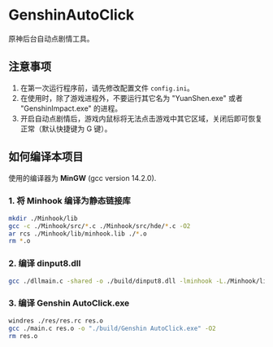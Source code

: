 # GenshinAutoClick
原神后台自动点剧情工具。

## 注意事项
1. 在第一次运行程序前，请先修改配置文件 `config.ini`。
2. 在使用时，除了游戏进程外，不要运行其它名为 "YuanShen.exe" 或者 "GenshinImpact.exe" 的进程。
3. 开启自动点剧情后，游戏内鼠标将无法点击游戏中其它区域，关闭后即可恢复正常（默认快捷键为 G 键）。

## 如何编译本项目
使用的编译器为 **MinGW** (gcc version 14.2.0).
### 1. 将 Minhook 编译为静态链接库
```bash
mkdir ./Minhook/lib
gcc -c ./Minhook/src/*.c ./Minhook/src/hde/*.c -O2
ar rcs ./Minhook/lib/minhook.lib ./*.o
rm *.o
```


### 2. 编译 dinput8.dll
```bash
gcc ./dllmain.c -shared -o ./build/dinput8.dll -lminhook -L./Minhook/lib -O2
```


### 3. 编译 Genshin AutoClick.exe
```bash
windres ./res/res.rc res.o
gcc ./main.c res.o -o "./build/Genshin AutoClick.exe" -O2
rm res.o
```
